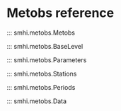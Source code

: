 # Metobs reference

::: smhi.metobs.Metobs

::: smhi.metobs.BaseLevel

::: smhi.metobs.Parameters

::: smhi.metobs.Stations

::: smhi.metobs.Periods

::: smhi.metobs.Data
